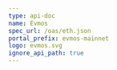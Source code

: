 ```yaml
---
type: api-doc
name: Evmos
spec_url: /oas/eth.json
portal_prefix: evmos-mainnet
logo: evmos.svg
ignore_api_path: true
---
```

